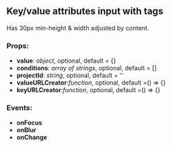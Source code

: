 ## **Key/value attributes input with tags**

Has 30px min-height & width adjusted by content.

### Props:

- **value**: _object_, optional, default = {}
- **conditions**: _array of strings_, optional, default = []
- **projectId**: _string_, optional, default = ''
- **valueURLCreator**:_function_, optional, default =() => {}
- **keyURLCreator**:_function_, optional, default =() => {}

### Events:

- **onFocus**
- **onBlur**
- **onChange**
